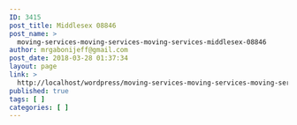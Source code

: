 ```yaml
---
ID: 3415
post_title: Middlesex 08846
post_name: >
  moving-services-moving-services-moving-services-middlesex-08846
author: mrgabonijeff@gmail.com
post_date: 2018-03-28 01:37:34
layout: page
link: >
  http://localhost/wordpress/moving-services-moving-services-moving-services-middlesex-08846/
published: true
tags: [ ]
categories: [ ]
---
```

